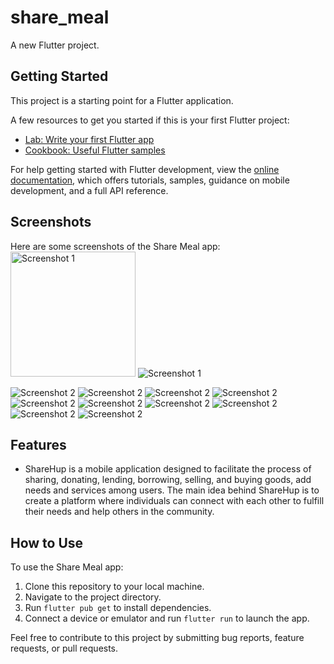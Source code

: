 # share_meal

A new Flutter project.

## Getting Started

This project is a starting point for a Flutter application.

A few resources to get you started if this is your first Flutter project:

- [Lab: Write your first Flutter app](https://docs.flutter.dev/get-started/codelab)
- [Cookbook: Useful Flutter samples](https://docs.flutter.dev/cookbook)

For help getting started with Flutter development, view the
[online documentation](https://docs.flutter.dev/), which offers tutorials,
samples, guidance on mobile development, and a full API reference.

## Screenshots

Here are some screenshots of the Share Meal app:
<img src="screenshots/1.jpeg" alt="Screenshot 1" width="200">
![Screenshot 1](screenshots/1.jpeg)

![Screenshot 2](screenshots/2.jpeg)
![Screenshot 2](screenshots/3.jpeg)
![Screenshot 2](screenshots/4.jpeg)
![Screenshot 2](screenshots/5.jpeg)
![Screenshot 2](screenshots/6.jpeg)
![Screenshot 2](screenshots/7.jpeg)
![Screenshot 2](screenshots/8.jpeg)
![Screenshot 2](screenshots/9.jpeg)
![Screenshot 2](screenshots/10.jpeg)
![Screenshot 2](screenshots/11.jpeg)

## Features
- ShareHup is a mobile application designed to facilitate the process of sharing, donating, lending, borrowing, selling, and buying goods, add needs and services among users. The main idea behind ShareHup is to create a platform where individuals can connect with each other to fulfill their needs and help others in the community.




## How to Use

To use the Share Meal app:

1. Clone this repository to your local machine.
2. Navigate to the project directory.
3. Run `flutter pub get` to install dependencies.
4. Connect a device or emulator and run `flutter run` to launch the app.

Feel free to contribute to this project by submitting bug reports, feature requests, or pull requests.


